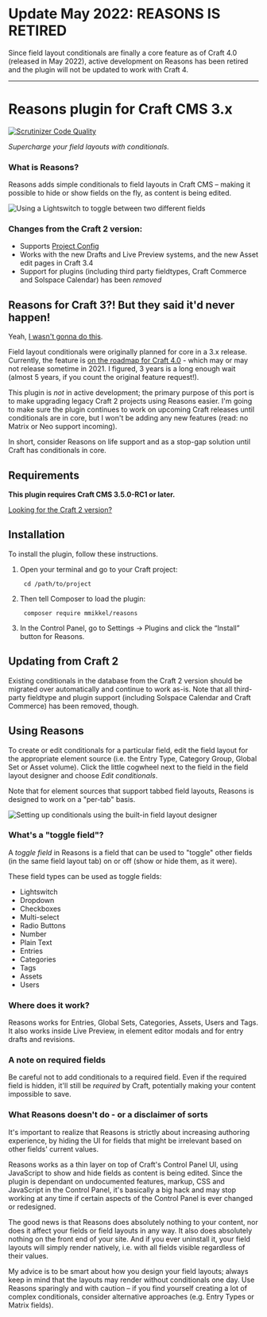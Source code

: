 # Update May 2022: REASONS IS RETIRED
Since field layout conditionals are finally a core feature as of Craft 4.0 (released in May 2022), active development on Reasons has been retired and the plugin will not be updated to work with Craft 4.  

_______

# Reasons plugin for Craft CMS 3.x  

[![Scrutinizer Code Quality](https://scrutinizer-ci.com/g/mmikkel/Reasons-Craft3/badges/quality-score.png?b=master)](https://scrutinizer-ci.com/g/mmikkel/Reasons-Craft3/?branch=master)

_Supercharge your field layouts with conditionals._  

### What is Reasons?

Reasons adds simple conditionals to field layouts in Craft CMS – making it possible to hide or show fields on the fly, as content is being edited.  

![Using a Lightswitch to toggle between two different fields](resources/demo.gif)  

### Changes from the Craft 2 version:  

* Supports [Project Config](https://docs.craftcms.com/v3/project-config.html)  
* Works with the new Drafts and Live Preview systems, and the new Asset edit pages in Craft 3.4  
* Support for plugins (including third party fieldtypes, Craft Commerce and Solspace Calendar) has been *removed*  

## Reasons for Craft 3?! But they said it'd never happen!

Yeah, [I wasn't gonna do this](https://github.com/mmikkel/Reasons-Craft/wiki/Statement-on-Reasons-2,-Matrix-and-Craft-3). 

Field layout conditionals were originally planned for core in a 3.x release. Currently, the feature is [on the roadmap for Craft 4.0](https://github.com/craftcms/cms/issues/805) - which may or may not release sometime in 2021. I figured, 3 years is a long enough wait (almost 5 years, if you count the original feature request!).   

This plugin is *not* in active development; the primary purpose of this port is to make upgrading legacy Craft 2 projects using Reasons easier. I'm going to make sure the plugin continues to work on upcoming Craft releases until conditionals are in core, but I won't be adding any new features (read: no Matrix or Neo support incoming).  

In short, consider Reasons on life support and as a stop-gap solution until Craft has conditionals in core.  

## Requirements

**This plugin requires Craft CMS 3.5.0-RC1 or later.**

[Looking for the Craft 2 version?](https://github.com/mmikkel/Reasons-Craft)

## Installation

To install the plugin, follow these instructions.

1. Open your terminal and go to your Craft project:

        cd /path/to/project

2. Then tell Composer to load the plugin:

        composer require mmikkel/reasons

3. In the Control Panel, go to Settings → Plugins and click the “Install” button for Reasons.

## Updating from Craft 2

Existing conditionals in the database from the Craft 2 version should be migrated over automatically and continue to work as-is. Note that all third-party fieldtype and plugin support (including Solspace Calendar and Craft Commerce) has been removed, though.  

## Using Reasons

To create or edit conditionals for a particular field, edit the field layout for the appropriate element source (i.e. the Entry Type, Category Group, Global Set or Asset volume). Click the little cogwheel next to the field in the field layout designer and choose _Edit conditionals_.  

Note that for element sources that support tabbed field layouts, Reasons is designed to work on a "per-tab" basis.  

![Setting up conditionals using the built-in field layout designer](resources/demo2.gif)  

### What's a "toggle field"?

A _toggle field_ in Reasons is a field that can be used to "toggle" other fields (in the same field layout tab) on or off (show or hide them, as it were).  

These field types can be used as toggle fields:  

* Lightswitch
* Dropdown
* Checkboxes
* Multi-select
* Radio Buttons
* Number
* Plain Text
* Entries
* Categories
* Tags
* Assets
* Users

### Where does it work?

Reasons works for Entries, Global Sets, Categories, Assets, Users and Tags. It also works inside Live Preview, in element editor modals and for entry drafts and revisions.  

### A note on required fields

Be careful not to add conditionals to a required field. Even if the required field is hidden, it'll still be _required_ by Craft, potentially making your content impossible to save.  

### What Reasons doesn't do - or a disclaimer of sorts

It's important to realize that Reasons is strictly about increasing authoring experience, by hiding the UI for fields that might be irrelevant based on other fields' current values.  
 
Reasons works as a thin layer on top of Craft's Control Panel UI, using JavaScript to show and hide fields as content is being edited. Since the plugin is dependant on undocumented features, markup, CSS and JavaScript in the Control Panel, it's basically a big hack and may stop working at any time if certain aspects of the Control Panel is ever changed or redesigned.  

The good news is that Reasons does absolutely nothing to your content, nor does it affect your fields or field layouts in any way. It also does absolutely nothing on the front end of your site. And if you ever uninstall it, your field layouts will simply render natively, i.e. with all fields visible regardless of their values.  

My advice is to be smart about how you design your field layouts; always keep in mind that the layouts may render without conditionals one day. Use Reasons sparingly and with caution – if you find yourself creating a lot of complex conditionals, consider alternative approaches (e.g. Entry Types or Matrix fields).  

